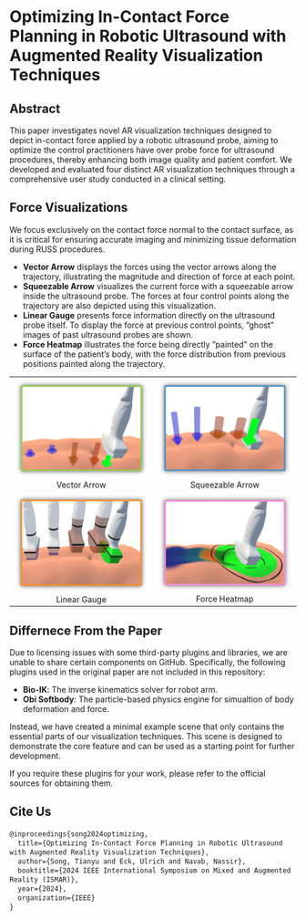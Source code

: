 # Optimizing In-Contact Force Planning in Robotic Ultrasound with Augmented Reality Visualization Techniques

## Abstract
This paper investigates novel AR visualization techniques designed to depict in-contact force applied by a robotic ultrasound probe, aiming to optimize the control practitioners have over probe force for ultrasound procedures, thereby enhancing both image quality and patient comfort. We developed and evaluated four distinct AR visualization techniques through a comprehensive user study conducted in a clinical setting.

## Force Visualizations
We focus exclusively on the contact force normal to the contact surface, as it is critical for ensuring accurate imaging and minimizing tissue deformation during RUSS procedures. 
* **Vector Arrow** displays the forces using the vector arrows along the trajectory, illustrating the magnitude and direction of force at each point. 
* **Squeezable Arrow** visualizes the current force with a squeezable arrow inside the ultrasound probe. The forces at four control points along the trajectory are also depicted using this visualization.
* **Linear Gauge** presents force information directly on the ultrasound probe itself. To display the force at previous control points, ”ghost” images of past ultrasound probes are shown. 
* **Force Heatmap** illustrates the force being directly ”painted” on the surface of the patient’s body, with the force distribution
from previous positions painted along the trajectory.

<p align="center" width="100%">
    <table>
        <tr>
            <td align="center" width="45%">
                <img src="figures/vector_arrow.png" alt="Pose A"><br>
                Vector Arrow
            </td>
            <td align="center" width="45%">
                <img src="figures/squeeze_arrow.png" alt="Pose B"><br>
                Squeezable Arrow
            </td>
        </tr>
        <tr>
            <td align="center" width="45%">
                <img src="figures/linear_gauge.png" alt="Pose C"><br>
                Linear Gauge
            </td>
            <td align="center" width="45%">
                <img src="figures/force_heatmap.png" alt="Pose D"><br>
                Force Heatmap
            </td>
        </tr>
    </table>
</p>

## Differnece From the Paper
Due to licensing issues with some third-party plugins and libraries, we are unable to share certain components on GitHub. Specifically, the following plugins used in the original paper are not included in this repository:

- **Bio-IK**: The inverse kinematics solver for robot arm.
- **Obi Softbody**:  The particle-based physics engine for simualtion of body deformation and force.

Instead, we have created a minimal example scene that only contains the essential parts of our visualization techniques. This scene is designed to demonstrate the core feature and can be used as a starting point for further development. 

If you require these plugins for your work, please refer to the official sources for obtaining them.

## Cite Us

```
@inproceedings{song2024optimizing,
  title={Optimizing In-Contact Force Planning in Robotic Ultrasound with Augmented Reality Visualization Techniques},
  author={Song, Tianyu and Eck, Ulrich and Navab, Nassir},
  booktitle={2024 IEEE International Symposium on Mixed and Augmented Reality (ISMAR)},
  year={2024},
  organization={IEEE}
}
```
